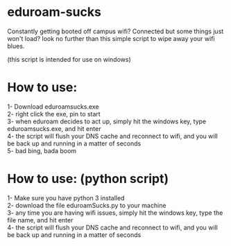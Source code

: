 # eduroam-sucks
Constantly getting booted off campus wifi? Connected but some things just won't load? look no further than this simple script to wipe away your wifi blues. <br />

(this script is intended for use on windows) <br />

# How to use: <br />

1- Download eduroamsucks.exe <br />
2- right click the exe, pin to start <br />
3- when eduroam decides to act up, simply hit the windows key, type eduroamsucks.exe, and hit enter <br />
4- the script will flush your DNS cache and reconnect to wifi, and you will be back up and running in a matter of seconds <br />
5- bad bing, bada boom <br />

# How to use: (python script) <br />
1- Make sure you have python 3 installed <br />
2- download the file eduroamSucks.py to your machine <br />
3- any time you are having wifi issues, simply hit the windows key, type the file name, and hit enter <br />
4- the script will flush your DNS cache and reconnect to wifi, and you will be back up and running in a matter of seconds <br />
